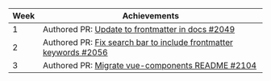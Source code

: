 | Week | Achievements |
| ---- | ------------ |
| 1 | Authored PR: [Update to frontmatter in docs #2049](https://github.com/MarkBind/markbind/pull/2049) |
| 2 | Authored PR: [Fix search bar to include frontmatter keywords #2056](https://github.com/MarkBind/markbind/pull/2056) |
| 3 | Authored PR: [Migrate vue-components README #2104](https://github.com/MarkBind/markbind/pull/2104) |
